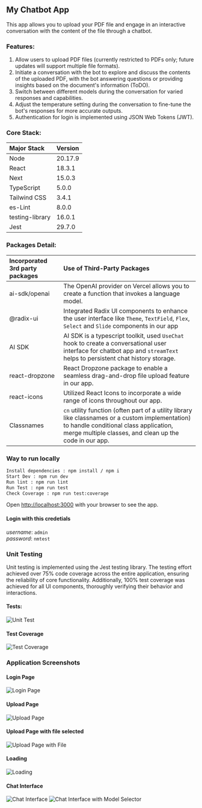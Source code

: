 ## My Chatbot App

This app allows you to upload your PDF file and engage in an interactive conversation with the content of the file through a chatbot.

### Features:
 1. Allow users to upload PDF files (currently restricted to PDFs only; future updates will support multiple file formats).
 1. Initiate a conversation with the bot to explore and discuss the contents of the uploaded PDF, with the bot answering questions or providing insights based on the document's information (ToDO).
 1. Switch between different models during the conversation for varied responses and capabilities.
 1. Adjust the temperature setting during the conversation to fine-tune the bot's responses for more accurate outputs.
 1. Authentication for login is implemented using JSON Web Tokens (JWT).

### Core Stack:
| Major Stack   | Version                                                                                                    |
|:---------------------|:-----------------------------------------------------------------------------------------------------------------|
| Node        | 20.17.9                      |
| React           | 18.3.1 |
| Next              | 15.0.3|
| TypeScript      | 5.0.0|
| Tailwind CSS         | 3.4.1|
| es-Lint           | 8.0.0 |
| testing-library           | 16.0.1 |
| Jest          | 29.7.0 |




### Packages Detail:
| Incorporated 3rd party packages    | Use of Third-Party Packages                                                                                                    |
|:---------------------|:-----------------------------------------------------------------------------------------------------------------|
| ai-sdk/openai        | The OpenAI provider on Vercel allows you to create a function that invokes a language model.                      |
| @radix-ui            | Integrated Radix UI components to enhance the user interface like `Theme`, `TextField`, `Flex`, `Select` and `Slide` components in our app |
| AI SDK               | AI SDK is a typescript toolkit, used `UseChat` hook to create a conversational user interface for chatbot app and `streamText` helps to persistent chat history storage. |
| react-dropzone       | React Dropzone package to enable a seamless drag-and-drop file upload feature in our app.|
| react-icons          | Utilized React Icons to incorporate a wide range of icons throughout our app.|
| Classnames           | `cn` utility function (often part of a utility library like classnames or a custom implementation) to handle conditional class application, merge multiple classes, and clean up the code in our app. |



### Way to run locally

```bash
Install dependencies : npm install / npm i
Start Dev : npm run dev
Run lint : npm run lint
Run Test : npm run test
Check Coverage : npm run test:coverage
```

Open [http://localhost:3000](http://localhost:3000) with your browser to see the app.

#### Login with this credetials
_username_: `admin`\
_password_: `nmtest`

### Unit Testing
Unit testing is implemented using the Jest testing library. The testing effort achieved over 75% code coverage across the entire application, ensuring the reliability of core functionality. Additionally, 100% test coverage was achieved for all UI components, thoroughly verifying their behavior and interactions.

#### Tests:
![Unit Test](./screenshots/unit-test.png "Unit Test")

#### Test Coverage
![Test Coverage](./screenshots/test-coverage.png "Test Coverage")


### Application Screenshots

#### Login Page
![Login Page](./screenshots/login.png "Login Page")

#### Upload Page
![Upload Page](./screenshots/upload.png "Upload Page")

#### Upload Page with file selected
![Upload Page with File](./screenshots/upload-file.png "Upload Page with file selected")

#### Loading
![Loading](./screenshots/loading.png "Loading")

#### Chat Interface
![Chat Interface](./screenshots/chatWindow.png "Chat Interface")
![Chat Interface with Model Selector](./screenshots/chatWindow-model-selector.png "Chat Interface with Model Selector")
